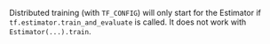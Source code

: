 Distributed training (with `TF_CONFIG`) will only start for the Estimator if `tf.estimator.train_and_evaluate` is called. It does not work with `Estimator(...).train`.
